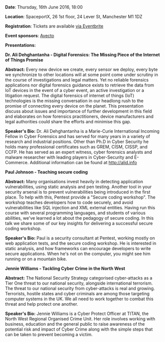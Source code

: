**Date**: Thursday, 16th June 2016, 18:00

**Location**: SpaceportX, 26 1st floor, 24 Lever St, Manchester M1 1DZ

**Registration**: Tickets are available [via
Eventbrite](https://www.eventbrite.co.uk/e/owasp-manchester-meeting-16th-june-2016-tickets-25550865326)

**Event sponsors**: [Avecto](http://avecto.com)

**Presentations:**

**Dr. Ali Dehghantanha - Digital Forensics: The Missing Piece of the
Internet of Things Promise**

**Abstract:** Every new device we create, every sensor we deploy, every
byte we synchronize to other locations will at some point come under
scrutiny in the course of investigations and legal matters. Yet no
reliable forensics applications nor digital forensics guidance exists to
retrieve the data from IoT devices in the event of a cyber event, an
active investigation or a litigation request. The digital forensics of
internet of things (IoT) technologies is the missing conversation in our
headlong rush to the promise of connecting every device on the planet.
This presentation discuss about issues and importance of further
development in this field and elaborates on how forensics practitioners,
device manufacturers and legal authorities could share the efforts and
minimise this gap.

**Speaker's Bio:** Dr. Ali Dehghantanha is a Marie-Curie International
Incoming Fellow in Cyber Forensics and has served for many years in a
variety of research and industrial positions. Other than Ph.D in Cyber
Security he holds many professional certificates such as GREM, CISM,
CISSP, and CCFP. He has served as an expert witness, cyber forensics
analysts and malware researcher with leading players in Cyber-Security
and E-Commerce. Additional information can be found at
<http://alid.info>

**Paul Johnson - Teaching secure coding**

**Abstract:** Many organisations invest heavily in detecting application
vulnerabilities, using static analysis and pen testing. Another tool in
your security arsenal is to prevent vulnerabilities being introduced in
the first place. To help with this, Pentest provide a "Secure coding
workshop". The workshop teaches developers how to code securely, and
avoid vulnerabilities like SQL injection and XML external entities.
Having run this course with several programming languages, and students
of various abilities, we've learned a lot about the pedagogy of secure
coding. In this talk we share some of our key insights for delivering a
successful secure coding workshop.

**Speaker's Bio:** Paul is a security consultant at Pentest, working
mostly on web application tests, and the secure coding workshop. He is
interested in static analysis, and how frameworks can encourage
developers to write secure applications. When he's not on the computer,
you might see him running or on a mountain bike.

**Jennie Williams - Tackling Cyber Crime in the North West**

**Abstract:** The National Security Strategy categorised cyber-attacks
as a Tier One threat to our national security, alongside international
terrorism. The threat to our national security from cyber-attacks is
real and growing. Terrorists, hostile states and cyber criminals are
among those targeting computer systems in the UK. We all need to work
together to combat this threat and help protect one another.

**Speaker's Bio:** Jennie Williams is a Cyber Protect Officer at TITAN,
the North West Regional Organised Crime Unit. Her role involves working
with business, education and the general public to raise awareness of
the potential risk and impact of Cyber Crime along with the simple steps
that can be taken to prevent becoming a victim.